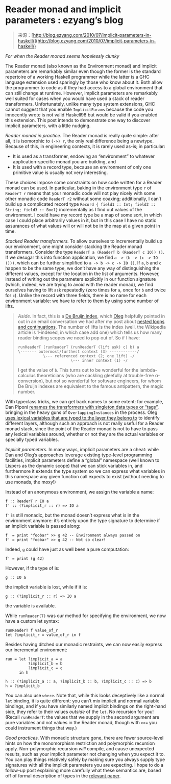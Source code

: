 <!--yml
category: 未分类
date: 2024-07-01 18:18:13
-->

# Reader monad and implicit parameters : ezyang’s blog

> 来源：[http://blog.ezyang.com/2010/07/implicit-parameters-in-haskell/](http://blog.ezyang.com/2010/07/implicit-parameters-in-haskell/)

*For when the Reader monad seems hopelessly clunky*

The Reader monad (also known as the Environment monad) and implicit parameters are remarkably similar even though the former is the standard repertoire of a working Haskell programmer while the latter is a GHC language extension used sparingly by those who know about it. Both allow the programmer to code as if they had access to a global environment that can still change at runtime. However, implicit parameters are remarkably well suited for cases when you would have used a stack of reader transformers. Unfortunately, unlike many type system extensions, GHC cannot suggest that you enable `ImplicitParams` because the code you innocently wrote is not valid Haskell98 but would be valid if you enabled this extension. This post intends to demonstrate one way to discover implicit parameters, with a little nudging.

*Reader monad in practice.* The Reader monad is really quite simple: after all, it is isomorphic to `(->) r`, the only real difference being a newtype. Because of this, in engineering contexts, it is rarely used as-is; in particular:

*   It is used as a transformer, endowing an “environment” to whatever application-specific monad you are building, and
*   It is used with a record type, because an environment of only one primitive value is usually not very interesting.

These choices impose some constraints on how code written for a Reader monad can be used. In particular, baking in the environment type `r` of `ReaderT r` means that your monadic code will not play nicely with some other monadic code `ReaderT r2` without some coaxing; additionally, I can’t build up a complicated record type `Record { field1 :: Int; field2 :: String; field3 :: Bool}` incrementally as I find out values of the environment. I could have my record type be a map of some sort, in which case I could place arbitrarily values in it, but in this case I have no static assurances of what values will or will not be in the map at a given point in time.

*Stacked Reader transformers.* To allow ourselves to incrementally build up our environment, one might consider stacking the Reader monad transformers. Consider the type `ReaderT a (ReaderT b (ReaderT c IO)) ()`. If we desugar this into function application, we find `a -> (b -> (c -> IO ()))`, which can be further simplified to `a -> b -> c -> IO ()`. If `a`, `b` and `c` happen to be the same type, we don’t have any way of distinguishing the different values, except for the location in the list of arguments. However, instead of writing out the parameters explicitly in our function signature (which, indeed, we are trying to avoid with the reader monad), we find ourselves having to lift `ask` repeatedly (zero times for `a`, once for `b` and twice for `c`). Unlike the record with three fields, there is no name for each environment variable: we have to refer to them by using some number of lifts.

> *Aside*. In fact, this is a [De Bruijn index](http://en.wikipedia.org/wiki/De_Bruijn_index), which [Oleg](http://okmij.org/ftp/) helpfully pointed in out in an email conversation we had after my post about [nested loops and continuations](http://blog.ezyang.com/2010/02/nested-loops-and-continuation/). The number of lifts is the index (well, the Wikipedia article is 1-indexed, in which case add one) which tells us how many reader binding scopes we need to pop out of. So if I have:
> 
> ```
> runReaderT (runReaderT (runReaderT (lift ask) c) b) a
> \------- outermost/furthest context (3) ------------/
>            \--- referenced context (2; one lift) -/
>                        \--- inner context (1) -/
> 
> ```
> 
> I get the value of `b`. This turns out to be wonderful for the lambda-calculus theoreticians (who are cackling gleefully at trouble-free α-conversion), but not so wonderful for software engineers, for whom De Bruijn indexes are equivalent to the famous antipattern, the magic number.

With typeclass tricks, we can get back names to some extent: for example, Dan Piponi [renames the transformers with singleton data types or “tags”](http://blog.sigfpe.com/2010/02/tagging-monad-transformer-layers.html), bringing in the heavy guns of `OverlappingInstances` in the process. Oleg [uses lexical variables that are typed to the layer they belong to](http://okmij.org/ftp/Haskell/regions.html#light-weight) to identify different layers, although such an approach is not really useful for a Reader monad stack, since the point of the Reader monad is not to have to pass any lexical variables around, whether or not they are the actual variables or specially typed variables.

*Implicit parameters.* In many ways, implicit parameters are a cheat: while Dan and Oleg’s approaches leverage existing type-level programming facilities, implicit parameters define a “global” namespace (well known to Lispers as the dynamic scope) that we can stick variables in, and furthermore it extends the type system so we can express what variables in this namespace any given function call expects to exist (without needing to use monads, the moxy!)

Instead of an anonymous environment, we assign the variable a name:

```
f :: ReaderT r IO a
f' :: (?implicit_r :: r) => IO a

```

`f'` is still monadic, but the monad doesn’t express what is in the environment anymore: it’s entirely upon the type signature to determine if an implicit variable is passed along:

```
f  = print "foobar" >> g 42 -- Environment always passed on
f' = print "foobar" >> g 42 -- Not so clear!

```

Indeed, `g` could have just as well been a pure computation:

```
f' = print (g 42)

```

However, if the type of is:

```
g :: IO a

```

the implicit variable is lost, while if it is:

```
g :: (?implicit_r :: r) => IO a

```

the variable is available.

While `runReader(T)` was our method for specifying the environment, we now have a custom let syntax:

```
runReaderT f value_of_r
let ?implicit_r = value_of_r in f

```

Besides having ditched our monadic restraints, we can now easily express our incremental environment:

```
run = let ?implicit_a = a
          ?implicit_b = b
          ?implicit_c = c
      in h

h :: (?implicit_a :: a, ?implicit_b :: b, ?implicit_c :: c) => b
h = ?implicit_b

```

You can also use `where`. Note that, while this looks deceptively like a normal `let` binding, it is quite different: you can’t mix implicit and normal variable bindings, and if you have similarly named implicit bindings on the right-hand side, they refer to their values *outside* of the `let`. No recursion for you! (Recall `runReaderT`: the values that we supply in the second argument are pure variables and not values in the Reader monad, though with `>>=` you could instrument things that way.)

*Good practices.* With monadic structure gone, there are fewer source-level hints on how the monomorphism restriction and polymorphic recursion apply. Non-polymorphic recursion *will* compile, and cause unexpected results, such as your implicit parameter not changing when you expect it to. You can play things relatively safely by making sure you always supply type signatures with all the implicit parameters you are expecting. I hope to do a follow-up post explaining more carefully what these semantics are, based off of formal description of types in the [relevant paper](http://citeseerx.ist.psu.edu/viewdoc/summary?doi=10.1.1.46.9849).